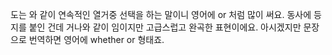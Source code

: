 도는 와 같이 연속적인 열거중 선택을 하는 말이니 영어에 or 처럼 많이 써요. 동사에 등지를 붙인 건데 거나와 같이 임이지만 고급스럽고 완곡한 표현이에요. 아시겠지만 문장으로 번역하면 영어에 whether or 형태죠.